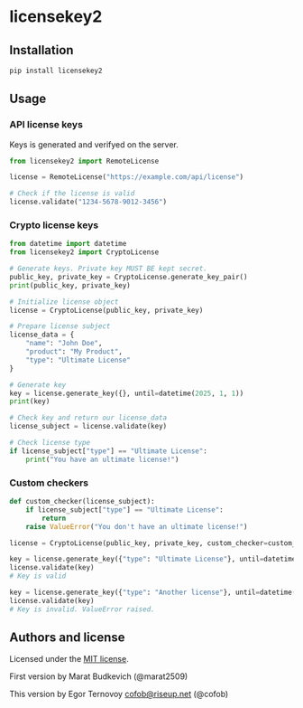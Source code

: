 # licensekey2

## Installation

```bash
pip install licensekey2
```

## Usage

### API license keys

Keys is generated and verifyed on the server.

```python
from licensekey2 import RemoteLicense

license = RemoteLicense("https://example.com/api/license")

# Check if the license is valid
license.validate("1234-5678-9012-3456")
```

### Crypto license keys

```python
from datetime import datetime
from licensekey2 import CryptoLicense

# Generate keys. Private key MUST BE kept secret.
public_key, private_key = CryptoLicense.generate_key_pair()
print(public_key, private_key)

# Initialize license object
license = CryptoLicense(public_key, private_key)

# Prepare license subject
license_data = {
    "name": "John Doe",
    "product": "My Product",
    "type": "Ultimate License"
}

# Generate key
key = license.generate_key({}, until=datetime(2025, 1, 1))
print(key)

# Check key and return our license_data
license_subject = license.validate(key)

# Check license type
if license_subject["type"] == "Ultimate License":
    print("You have an ultimate license!")
```

### Custom checkers

```python
def custom_checker(license_subject):
    if license_subject["type"] == "Ultimate License":
        return
    raise ValueError("You don't have an ultimate license!")

license = CryptoLicense(public_key, private_key, custom_checker=custom_checker)

key = license.generate_key({"type": "Ultimate License"}, until=datetime(2025, 1, 1))
license.validate(key)
# Key is valid

key = license.generate_key({"type": "Another license"}, until=datetime(2025, 1, 1))
license.validate(key)
# Key is invalid. ValueError raised.
```

## Authors and license

Licensed under the [MIT license](LICENSE).

First version by Marat Budkevich (@marat2509)

This version by Egor Ternovoy <cofob@riseup.net> (@cofob)
